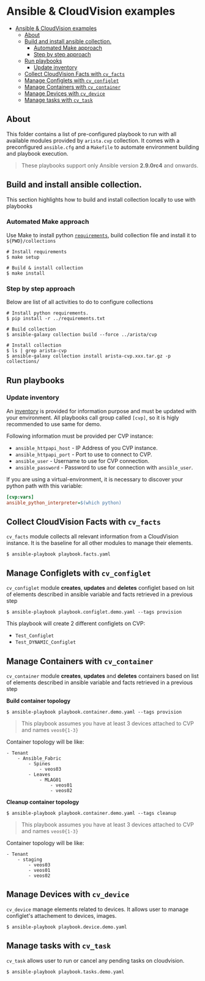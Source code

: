 # Ansible & CloudVision examples


<!-- @import "[TOC]" {cmd="toc" depthFrom=1 depthTo=6 orderedList=false} -->

<!-- code_chunk_output -->

- [Ansible & CloudVision examples](#ansible--cloudvision-examples)
  - [About](#about)
  - [Build and install ansible collection.](#build-and-install-ansible-collection)
    - [Automated Make approach](#automated-make-approach)
    - [Step by step approach](#step-by-step-approach)
  - [Run playbooks](#run-playbooks)
    - [Update inventory](#update-inventory)
  - [Collect CloudVision Facts with `cv_facts`](#collect-cloudvision-facts-with-cvfacts)
  - [Manage Configlets with `cv_configlet`](#manage-configlets-with-cvconfiglet)
  - [Manage Containers with `cv_container`](#manage-containers-with-cvcontainer)
  - [Manage Devices with `cv_device`](#manage-devices-with-cvdevice)
  - [Manage tasks with `cv_task`](#manage-tasks-with-cvtask)

<!-- /code_chunk_output -->


## About

This folder contains a list of pre-configured playbook to run with all available modules provided by `arista.cvp` collection. It comes with a preconfigured `ansible.cfg` and a `Makefile` to automate environment building and playbook execution.

> These playbooks support only Ansible version __2.9.0rc4__ and onwards.

## Build and install ansible collection.

This section highlights how to build and install collection locally to use with playbooks

### Automated Make approach

Use Make to install python [`requirements`](../requirements.txt), build collection file and install it to `${PWD}/collections`

```shell
# Install requirements
$ make setup

# Build & install collection
$ make install
```

### Step by step approach

Below are list of all activities to do to configure collections

```shell
# Install python requirements.
$ pip install -r ../requirements.txt

# Build collection
$ ansible-galaxy collection build --force ../arista/cvp

# Install collection
$ ls | grep arista-cvp
$ ansible-galaxy collection install arista-cvp.xxx.tar.gz -p collections/
```

## Run playbooks

### Update inventory

An [inventory](inventory.ini) is provided for information purpose and must be updated with your environment. All playbooks call group called `[cvp]`, so it is higly recommended to use same for demo.

Following information must be provided per CVP instance:

- `ansible_httpapi_host` - IP Address of you CVP instance.
- `ansible_httpapi_port` - Port to use to connect to CVP.
- `ansible_user` - Username to use for CVP connection.
- `ansible_password` - Password to use for connection with `ansible_user`.

If you are using a virtual-environment, it is necessary to discover your python path with this variable:

```ini
[cvp:vars]
ansible_python_interpreter=$(which python)
```

## Collect CloudVision Facts with `cv_facts`

`cv_facts` module collects all relevant information from a CloudVision instance. It is the baseline for all other modules to manage their elements.

```shell
$ ansible-playbook playbook.facts.yaml
```

## Manage Configlets with `cv_configlet`

`cv_configlet` module __creates__, __updates__ and __deletes__ configlet based on lsit of elements described in ansible variable and facts retrieved in a previous step

```shell
$ ansible-playbook playbook.configlet.demo.yaml --tags provision
```

This playbook will create 2 different configlets on CVP:

- `Test_Configlet`
- `Test_DYNAMIC_Configlet`


## Manage Containers with `cv_container`

`cv_container` module __creates__, __updates__ and __deletes__ containers based on list of elements described in ansible variable and facts retrieved in a previous step

__Build container topology__
```shell
$ ansible-playbook playbook.container.demo.yaml --tags provision
```

> This playbook assumes you have at least 3 devices attached to CVP and names `veos0{1-3}`

Container topology will be like:
```
- Tenant
    - Ansible_Fabric
        - Spines
            - veos03
        - Leaves
            - MLAG01
                - veos01
                - veos02
```

__Cleanup container topology__
```shell
$ ansible-playbook playbook.container.demo.yaml --tags cleanup
```

> This playbook assumes you have at least 3 devices attached to CVP and names `veos0{1-3}`

Container topology will be like:
```
- Tenant
    - staging
        - veos03
        - veos01
        - veos02
```

## Manage Devices with `cv_device`

`cv_device` manage elements related to devices. It allows user to manage configlet's attachement to devices, images.

```shell
$ ansible-playbook playbook.device.demo.yaml
```

## Manage tasks with `cv_task`

`cv_task` allows user to run or cancel any pending tasks on cloudvision.

```shell
$ ansible-playbook playbook.tasks.demo.yaml
```
